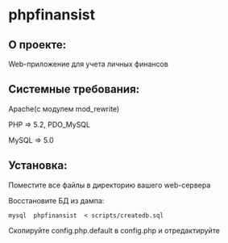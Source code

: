 phpfinansist
============

О проекте:
---------

Web-приложение для учета личных финансов

Системные требования:
---------------------

Apache(с модулем mod_rewrite)

PHP => 5.2, PDO_MySQL

MySQL => 5.0


Установка:
----------
Поместите все файлы в директорию вашего web-сервера

Восстановите БД из дампа:

	mysql  phpfinansist  < scripts/createdb.sql

Скопируйте config.php.default в config.php и отредактируйте
